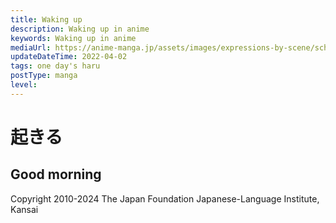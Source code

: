 ```yaml
---
title: Waking up
description: Waking up in anime
keywords: Waking up in anime
mediaUrl: https://anime-manga.jp/assets/images/expressions-by-scene/school/1-1.webp
updateDateTime: 2022-04-02
tags: one day's haru
postType: manga
level:
---
```


# 起きる
## Good morning
<Grid>
  <Item
    page="page 1"
    img="https://anime-manga.jp/assets/images/expressions-by-scene/school/1-1.webp"
  >
    <KTextScript
      people="時計"
      text="ピピピピピ"
      mean="BEEPBEEPBEEPBEEP"
      sound="school/school_se_01_01.mp3"
    />
    <KTextScript
      people="時計"
      text="パン！"
      mean="たたく音"
      sound="school/school_se_01_03.mp3"
    />
    <KTextScript
      people="カーテン"
      text="シャツ"
      mean="カーテンを開け閉めする音"
      sound="school/school_se_01_04.mp3"
    />
    <KTextScript
      people="お姉"
      text="ふぁ～"
      mean="Yawn…"
      sound="school/schoolscene_01_05.mp3"
    />
    <KTextScript
      people="お姉"
      text="おはよう"
      mean="Morning"
      sound="school/schoolscene_01_06.mp3"
    />
    <KTextScript
      people="妹"
      text="おはよー　お姉ちゃん"
      mean="Morning"
      sound="school/schoolscene_01_07.mp3"
    />
    <KTextScript
      text="シャカ シャカ"
      mean="SHAKKA SHAKKA"
      sound="school/school_se_01_08.mp3"
    />
    <KTextScript
      text="パシャ パシャ"
      mean="SPLISH SPLISH"
      sound="school/school_se_01_09.mp3"
    />
  </Item>
</Grid>

Copyright 2010-2024 The Japan Foundation Japanese-Language Institute, Kansai